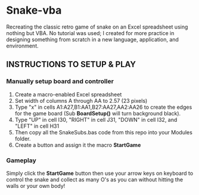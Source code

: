# Snake-vba

Recreating the classic retro game of snake on an Excel spreadsheet using nothing but VBA. No tutorial was used; I created for more practice in designing something from scratch in a new language, application, and environment.

## INSTRUCTIONS TO SETUP & PLAY

### Manually setup board and controller

1. Create a macro-enabled Excel spreadsheet
1. Set width of columns A through AA to 2.57 (23 pixels)
1. Type "x" in cells A1:A27,B1:AA1,B27:AA27,AA2:AA26 to create the edges for the game board (Sub **BoardSetup()** will turn background black).
1. Type "UP" in cell I30, "RIGHT" in cell J31, "DOWN" in cell I32, and "LEFT" in cell H31
1. Then copy all the SnakeSubs.bas code from this repo into your Modules folder.
1. Create a button and assign it the macro **StartGame**

### Gameplay

Simply click the **StartGame** button then use your arrow keys on keyboard to control the snake and collect as many O's as you can without hitting the walls or your own body!
